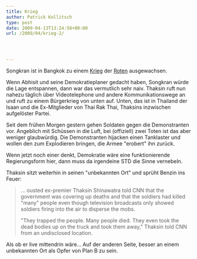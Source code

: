 ```yaml
---
title: Krieg
author: Patrick Kollitsch
type: post
date: 2009-04-13T13:24:58+00:00
url: /2009/04/krieg-2/




---
```

Songkran ist in Bangkok zu einem [Krieg][1] der [Roten][2] ausgewachsen.

Wenn Abhisit und seine Demokratieplaner gedacht haben, Songkran würde die Lage entspannen, dann war das vermutlich sehr naiv. Thaksin ruft nun nahezu täglich über Videotelephone und andere Kommunikationswege an und ruft zu einem Bürgerkrieg von unten auf. Unten, das ist in Thailand der Isaan und die Ex-Mitglieder von Thai Rak Thai, Thaksins inzwischen aufgelöster Partei.

Seit dem frühen Morgen gestern gehen Soldaten gegen die Demonstranten vor. Angeblich mit Schüssen in die Luft, bei (offiziell) zwei Toten ist das aber weniger glaubwürdig. Die Demonstranten hijacken einen Tanklaster und wollen den zum Explodieren bringen, die Armee "erobert" ihn zurück.

Wenn jetzt noch einer denkt, Demokratie wäre eine funktionierende Regierungsform hier, dann muss da irgendeine <span class="caps">STD</span> die Sinne vernebeln. 

Thaksin sitzt weiterhin in seinen "unbekannten Ort" und sprüht Benzin ins Feuer:

> ... ousted ex-premier Thaksin Shinawatra told <span class="caps">CNN</span> that the government was covering up deaths and that the soldiers had killed "many" people even though television broadcasts only showed soldiers firing into the air to disperse the mobs.
> 
> "They trapped the people. Many people died. They even took the dead bodies up on the truck and took them away," Thaksin told <span class="caps">CNN</span> from an undisclosed location. 

Als ob er live mittendrin wäre... Auf der anderen Seite, besser an einem unbekannten Ort als Opfer von Plan B zu sein.

 [1]: http://nationmultimedia.com/2009/04/14/politics/politics_30100484.php
 [2]: http://nationmultimedia.com/2009/04/14/politics/politics_30100480.php